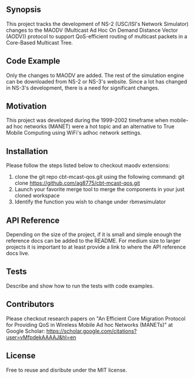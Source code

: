 ## Synopsis

This project tracks the development of NS-2 (USC/ISI's Network Simulator) changes to the MAODV (Multicast Ad Hoc On Demand Distance Vector (AODV)) protocol to support QoS-efficient routing of multicast packets in a Core-Based Multicast Tree.

## Code Example

Only the changes to MAODV are added. The rest of the simulation engine can be downloaded from NS-2 or NS-3's website. Since a lot has changed in NS-3's development, there is a need for significant changes.

## Motivation

This project was developed during the 1999-2002 timeframe when mobile-ad hoc networks (MANET) were a hot topic and an alternative to True Mobile Computing using WiFi's adhoc network settings.

## Installation

Please follow the steps listed below to checkout maodv extensions:
1. clone the git repo cbt-mcast-qos.git using the following command: git clone https://github.com/ag8775/cbt-mcast-qos.git
2. Launch your favorite merge tool to merge the components in your just cloned workspace
3. Identify the function you wish to change under rbmwsimulator

## API Reference

Depending on the size of the project, if it is small and simple enough the reference docs can be added to the README. For medium size to larger projects it is important to at least provide a link to where the API reference docs live.

## Tests

Describe and show how to run the tests with code examples.

## Contributors

Please checkout research papers on "An Efficient Core Migration Protocol for Providing QoS in Wireless Mobile Ad hoc Networks (MANETs)" at Google Scholar: https://scholar.google.com/citations?user=vMfpdekAAAAJ&hl=en

## License

Free to reuse and disribute under the MIT license.
